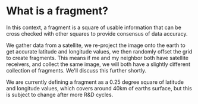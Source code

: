 # What is a fragment?
In this context, a fragment is a square of usable information that can be cross checked with other squares to provide consensus of data accuracy. 


We gather data from a satellite, we re-project the image onto the earth to get accurate latitude and longitude values, we then randomly offset the grid to create fragments. This means if me and my neighbor both have satellite receivers, and collect the same image, we will both have a slightly different collection of fragments. We'll discuss this further shortly. 


We are currently defining a fragment as a 0.25 degree square of latitude and longitude values, which covers around 40km of earths surface, but this is subject to change after more R&D cycles. 